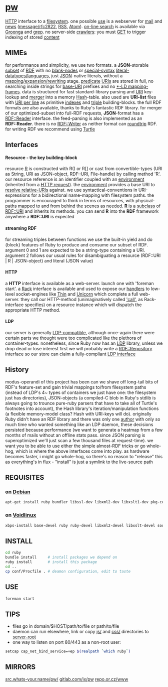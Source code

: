 # [pw](http://src.whats-your.name/pw/)

[HTTP](https://www.mnot.net/blog/2014/06/07/rfc2616_is_dead) interface to a [filesystem](http://www.multicians.org/fjcc4.html). one possible [use](http://suckless.org/philosophy) is a webserver for [mail](conf/mail/) and [news](conf/news/) ([message/rfc2822](http://www.faqs.org/rfcs/rfc2822.html), [RSS](http://web.resource.org/rss/1.0/spec), [Atom](https://tools.ietf.org/html/rfc4287)). [on-line search](https://en.wikipedia.org/wiki/Online_search) is available via [Groonga](http://groonga.org/) and [grep](http://www.gnu.org/software/grep/manual/grep.html). no server-side [crawlers](https://en.wikipedia.org/wiki/Web_crawler): you must [GET](ruby/read.rb.html) to trigger indexing of stored [content](https://en.wikipedia.org/wiki/Content_(media))

## MIMEs

for performance and simplicity, we use two formats. a **JSON**-storable [subset](https://en.wikipedia.org/wiki/Subset) of [RDF](https://ruby-rdf.github.io/) with no [blank-nodes](http://milicicvuk.com/blog/2011/07/14/problems-of-the-rdf-model-blank-nodes/) or [special-syntax](http://www.w3.org/TR/turtle/#turtle-literals) [literal-datatypes/languages](http://www.w3.org/TR/rdf11-concepts/#section-Datatypes), just [JSON](http://www.json.org/)-native literals, without a [mapping/expansion/rewriting](http://www.w3.org/TR/json-ld-api/#context-processing-algorithms) stage. [predicate](http://www.w3.org/TR/rdf11-concepts/#dfn-predicate) [URIs](https://en.wikipedia.org/wiki/Uniform_Resource_Identifier) are stored in full, no searching inside strings for [base-URI](https://annevankesteren.nl/2005/08/base-examples) prefixes and no [*-LD mapping-frames](http://json-ld.org/spec/latest/json-ld-framing/). data is structured for fast standard-library parsing and [URI](https://www.ietf.org/rfc/rfc1630.txt) key-lookup and [merger](ruby/JSON.rb.html) into a memory [Hash](http://docs.ruby-lang.org/en/2.0.0/Hash.html)-table. also used are **URI-list** files with [URI per line](http://amundsen.com/hypermedia/urilist/) as primitive [indexes](https://en.wikipedia.org/wiki/Database_index) and [triple](http://stackoverflow.com/questions/273218/whats-an-rdf-triple) building-blocks. the full RDF formats are also available, thanks to Ruby's fantastic RDF library. for merger of our optimized-subset into full-RDF requests, **JSON**-format has a [RDF::Reader](http://www.rubydoc.info/github/ruby-rdf/rdf/RDF/Reader) interface. the feed-parsing is also implemented as an **RDF::Reader**. there is no [RDF::Writer](http://www.rubydoc.info/github/ruby-rdf/rdf/RDF/Writer) as neither format can [roundtrip](https://en.wikipedia.org/wiki/Round-trip_format_conversion) RDF. for writing RDF we recommend using [Turtle](http://www.w3.org/TeamSubmission/turtle/)

## Interfaces

#### Resource - the key building-block
resource [R](ruby/names.rb.html) is constructed with R() or R[] or cast from convertible-types (URI as String, URI as JSON-object, RDF::URI, File-handle) by calling method 'R'. our resource reference is an identifier coupled with an [environment](https://mitpress.mit.edu/sicp/full-text/sicp/book/node77.html) (inherited from a [HTTP request](http://tools.ietf.org/html/rfc7231#section-5)). the [environment](https://en.wikipedia.org/wiki/Eval#Ruby) provides a base URI to [resolve relative-URIs](https://tools.ietf.org/html/rfc3986#section-5.2) against. we use syntactical-conventions in URI-expressions for a bidirectional name-mapping with filesystem paths. the programmer is encouraged to think in terms of resources, with physical-paths mapped to and from behind the scenes as needed. **R** is a [subclass](http://rubylearning.com/satishtalim/ruby_inheritance.html) of [RDF::URI](http://www.rubydoc.info/github/ruby-rdf/rdf/RDF/URI) and inherits its methods. you can send **R** into the **RDF** framework anywhere a **RDF::URI** is expected

#### streaming RDF
for streaming triples between functions we use the built-in yield and do {block} features of Ruby to produce and consume our subset of RDF.
argument 0 and 1 are expected to be a string-type containing a URI.
argument 2 follows our usual rules for disambiguating a resource (RDF::URI | R | JSON-object) and literal (JSON value)

#### HTTP
a **HTTP** interface is available as a web-server. launch one with 'foreman start'.
a [Rack](http://rack.github.io/) interface is available and used to expose our [handlers](ruby/read.rb.html) to low-level socket-engines like [Thin](http://code.macournoyer.com/thin/) and [Unicorn](http://unicorn.bogomips.org/) which complete a full web-server. they call our HTTP-method (unimaginatively called ['call'](ruby/HTTP.rb.html), as Rack-interface specifies) on a resource instance which will dispatch the appropriate HTTP method.

#### LDP
our server is generally [LDP-compatible](http://www.w3.org/TR/ldp/), although once-again there were certain parts we thought were too complicated like the plethora of container-types. nonetheless, since Ruby now has an [LDP](https://github.com/solid/solid-spec/issues/38) library, unless we drop dead or lose interest first we will probably write a [RDF::Repository](http://www.rubydoc.info/github/ruby-rdf/rdf/RDF/Repository) interface so our store can claim a fully-compliant [LDP interface](https://github.com/ruby-rdf/rdf-ldp)

## History
modus-operandi of this project has been can we shave off long-tail bits of RDF's feature-set and gain trivial mappings to/from filesystem paths (instead of LDP's 4~ types of containers we just have one: the filesystem just has directories), JSON-objects (a compiled-C blob in Ruby's stdlib is always going to trounce pure-ruby parsers that have to take all of Turtle's footnotes into account), the Hash library's iteration/manipulation functions (a flexible memory-model class? Hash with URI-keys will do). originally Ruby didn't have an RDF library and there was only one [author](mailto:carmen@whats-your.name) with only so much time who wanted something like an LDP daemon, these decisions persisted because performance (we want to generate a heatmap from a few months of mails without an offline stats pass. since JSON parsing is superoptimized we'll just scan a few thousand files at request-time). we want you to be able to use either the simple almost-RDF tricks or go whole-hog, which is where the above interfaces come into play. as hardware becomes faster, i might go whole-hog, so there's no reason to "release" this as everything's in flux - "install" is just a symlink to the live-source path

## REQUISITES

### on [Debian](http://www.debian.org/)
``` sh
apt-get install ruby bundler libssl-dev libxml2-dev libxslt1-dev pkg-config python-pygments
```

### on [Voidlinux](http://www.voidlinux.eu/)
``` sh
xbps-install base-devel ruby ruby-devel libxml2-devel libxslt-devel source-highlight python-Pygments && gem install bundler
```
## INSTALL
``` sh
cd ruby
bundle install     # install packages we depend on
ruby install       # install this package
cd ..
cp conf/Procfile . # deamon configuration, edit to taste
```

## USE
``` sh
foreman start
```

## TIPS
* files go in domain/$HOST/path/to/file or path/to/file
* daemon can run elsewhere, link or copy [js/](js/) and [css/](css/) directories to [server-root](.)
* one way to listen on port 80/443 as a non-root user:

``` sh
setcap cap_net_bind_service=+ep $(realpath `which ruby`)
```

## MIRRORS
[src.whats-your.name/pw/](http://src.whats-your.name/pw/) 
[gitlab.com/ix/pw](https://gitlab.com/ix/pw) 
[repo.or.cz/www](http://repo.or.cz/www) 

